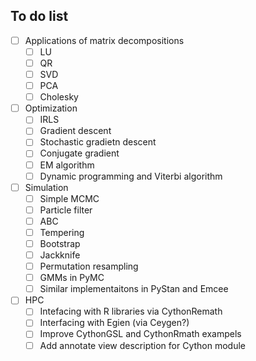 To do list
----------------------------------------

- [ ] Applications of matrix decompositions
    - [ ] LU
    - [ ] QR
    - [ ] SVD
    - [ ] PCA
    - [ ] Cholesky
- [ ] Optimization
	- [ ] IRLS
	- [ ] Gradient descent
	- [ ] Stochastic gradietn descent
	- [ ] Conjugate gradient
	- [ ] EM algorithm
	- [ ] Dynamic programming and Viterbi algorithm
- [ ] Simulation
	- [ ] Simple MCMC
	- [ ] Particle filter
	- [ ] ABC
	- [ ] Tempering
	- [ ] Bootstrap
	- [ ] Jackknife
	- [ ] Permutation resampling
	- [ ] GMMs in PyMC
	- [ ] Similar implementaitons in PyStan and Emcee
- [ ] HPC
	- [ ] Intefacing with R libraries via CythonRemath
	- [ ] Interfacing with Egien (via Ceygen?)
	- [ ] Improve CythonGSL and CythonRmath exampels
	- [ ] Add annotate view description for Cython module
